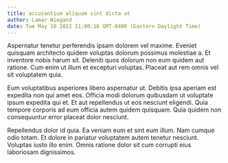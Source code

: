 ```yaml
---
title: accusantium aliquam sint dicta ut
author: Lamar Wiegand
date: Tue May 10 2022 21:00:16 GMT-0400 (Eastern Daylight Time)
---
```

Aspernatur tenetur perferendis ipsam dolorem vel maxime. Eveniet quisquam architecto quidem voluptas dolorum possimus molestiae a. Et inventore nobis harum sit. Deleniti quos dolorum non eum quidem aut ratione. Cum enim ut illum et excepturi voluptas. Placeat aut rem omnis vel sit voluptatem quia.

 Eum voluptatibus asperiores libero aspernatur ut. Debitis ipsa aperiam est expedita non qui amet eos. Officia modi dolorum quibusdam ut voluptate ipsum expedita qui et. Et aut repellendus ut eos nesciunt eligendi. Quia tempore corporis ad eum officia autem quidem quisquam. Quia quidem non consequuntur error placeat dolor nesciunt.

 Repellendus dolor id quia. Ea veniam eum et sint eum illum. Nam cumque odio totam. Et dolore in pariatur voluptatem autem tenetur nesciunt. Voluptas iusto illo enim. Omnis ratione dolor sit cum corrupti eius laboriosam dignissimos.